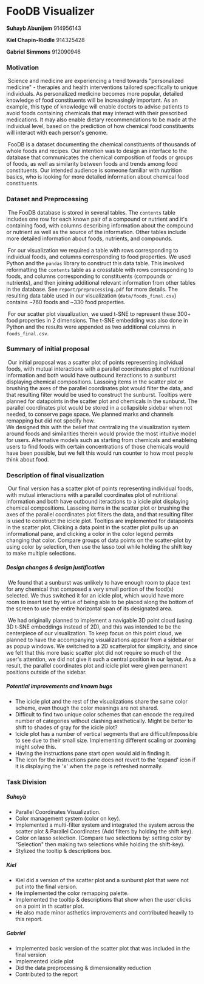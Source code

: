 # FooDB Visualizer

**Suhayb Abunijem** 914956143

**Kiel Chapin-Riddle** 914325428

**Gabriel Simmons** 912090946

### Motivation

​		Science and medicine are experiencing a trend towards "personalized medicine" - therapies and health interventions tailored specifically to unique individuals. As personalized medicine becomes more popular, detailed knowledge of food constituents will be increasingly important. As an example, this type of knowledge will enable doctors to advise patients to avoid foods containing chemicals that may interact with their prescribed medications. It may also enable dietary recommendations to be made at the individual level, based on the prediction of how chemical food constituents will interact with each person's genome. 

​	FooDB is a dataset documenting the chemical constituents of thousands of whole foods and recipes. Our intention was to design an interface to the database that communicates the chemical composition of foods or groups of foods, as well as similarity between foods and trends among food constituents. Our intended audience is someone familiar with nutrition basics, who is looking for more detailed information about chemical food constituents. 

### Dataset and Preprocessing

​	The FooDB database is stored in several tables. The `contents` table includes one row for each known pair of a compound or nutrient and it's containing food, with columns describing information about the compound or nutrient as well as the source of the information. Other tables include more detailed information about foods, nutrients, and compounds. 

​	For our visualization we required a table with rows corresponding to individual foods, and columns corresponding to food properties. We used Python and the `pandas` library to construct this data table. This involved reformatting the `contents` table as a crosstable with rows corresponding to foods, and columns corresponding to constituents (compounds or nutrients), and then joining additional relevant information from other tables in the database. See `report/preprocessing.pdf` for more details. The resulting data table used in our visualization (`data/foods_final.csv`) contains ~760 foods and ~330 food properties. 

​	For our scatter plot visualization, we used t-SNE to represent these 300+ food properties in 2 dimensions. The t-SNE embedding was also done in Python and the results were appended as two additional columns in `foods_final.csv`.

### Summary of initial proposal

​	Our initial proposal was a scatter plot of points representing individual foods, with mutual interactions with a parallel coordinates plot of nutritional information and both would have outbound iteractions to a sunburst displaying chemical compositions.  Lassoing items in the scatter plot or brushing the axes of the parallel coordinates plot would filter the data, and that resulting filter would be used to construct the sunburst.  Tooltips were planned for datapoints in the scatter plot and chemicals in the sunburst.  The parallel coordinates plot would be stored in a collapsible sidebar when not needed, to conserve page space.  We planned marks and channels remapping but did not specify how.  
​	We designed this with the belief that centralizing the visualization system around foods and similarities therein would provide the most intuitive model for users.  Alternative models such as starting from chemicals and enableing users to find foods with certain concentrations of those chemicals would have been possible, but we felt this would run counter to how most people think about food.  

### Description of final visualization

​	Our final version has a scatter plot of points representing individual foods, with mutual interactions with a parallel coordinates plot of nutritional information and both have outbound iteractions to a icicle plot displaying chemical compositions.  Lassoing items in the scatter plot or brushing the axes of the parallel coordinates plot filters the data, and that resulting filter is used to construct the icicle plot.  Tooltips are implemented for datapoints in the scatter plot.  Clicking a data point in the scatter plot pulls up an informational pane, and clicking a color in the color legend permits changing that color.  Compare groups of data points on the scatter-plot by using color by selection, then use the lasso tool while holding the shift key to make multiple selections.

##### Design changes & design justification

​	We found that a sunburst was unlikely to have enough room to place text for any chemical that composed a very small portion of the food(s) selected.  We thus switched it for an icicle plot, which would have more room to insert text by virtue of being able to be placed along the bottom of the screen to use the entire horizontal span of its designated area.  

​	We had originally planned to implement a navigable 3D point cloud (using 3D t-SNE embeddings instead of 2D), and this was intended to be the centerpiece of our visualization. To keep focus on this point cloud, we planned to have the accompanying visualizations appear from a sidebar or as popup windows. We switched to a 2D scatterplot for simplicity, and since we felt that this more basic scatter plot did not require so much of the user's attention, we did not give it such a central position in our layout. As a result, the parallel coordinates plot and icicle plot were given permanent positions outside of the sidebar. 

##### Potential improvements and known bugs

- The icicle plot and the rest of the visualizations share the same color scheme, even though the color meanings are not shared. 
- Difficult to find two unique color schemes that can encode the required number of categories without clashing aesthetically.  Might be better to shift to shades of gray for the icicle plot?  
- Icicle plot has a number of vertical segments that are difficult/impossible to see due to their small size.  Implementing different scaling or zooming might solve this.  
- Having the instructions pane start open would aid in finding it.  
- The icon for the instructions pane does not revert to the 'expand' icon if it is displaying the 'x' when the page is refreshed normally.  



### Task Division
##### Suhayb
* Parallel Coordinates Visualization.
* Color management system (color on key).
* Implemented a multi-filter system and integrated the system across the scatter plot & Parallel Coordinates (Add filters by holding the shift key).
* Color on lasso selection. (Compare two selections by: setting color by "Selection" then making two selections while holding the shift-key).
* Stylized the tooltip & descriptions box.

##### Kiel
* Kiel did a version of the scatter plot and a sunburst plot that were not put into the final version.
* He implemented the color remapping palette. 
* Implemented the tooltip & descriptions that show when the user clicks on a point in th scatter plot.
* He also made minor asthetics improvements and contributed heavily to this report.  

##### Gabriel
* Implemented basic version of the scatter plot that was included in the final version
* Implemented icicle plot
* Did the data preprocessing & dimensionality reduction
* Contributed to the report
